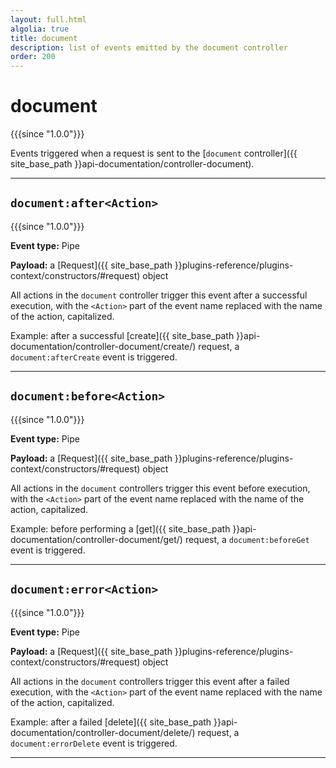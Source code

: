 ```yaml
---
layout: full.html
algolia: true
title: document
description: list of events emitted by the document controller
order: 200
---
```


# document

{{{since "1.0.0"}}}

Events triggered when a request is sent to the [`document` controller]({{ site_base_path }}api-documentation/controller-document).

---

## `document:after<Action>`

{{{since "1.0.0"}}}

**Event type:** Pipe

**Payload:** a [Request]({{ site_base_path }}plugins-reference/plugins-context/constructors/#request) object

All actions in the `document` controller trigger this event after a successful execution, with the `<Action>` part of the event name replaced with the name of the action, capitalized.

Example: after a successful [create]({{ site_base_path }}api-documentation/controller-document/create/) request, a `document:afterCreate` event is triggered.

---

## `document:before<Action>`

{{{since "1.0.0"}}}

**Event type:** Pipe

**Payload:** a [Request]({{ site_base_path }}plugins-reference/plugins-context/constructors/#request) object

All actions in the `document` controllers trigger this event before execution, with the `<Action>` part of the event name replaced with the name of the action, capitalized.

Example: before performing a [get]({{ site_base_path }}api-documentation/controller-document/get/) request, a `document:beforeGet` event is triggered.

---

## `document:error<Action>`

{{{since "1.0.0"}}}

**Event type:** Pipe

**Payload:** a [Request]({{ site_base_path }}plugins-reference/plugins-context/constructors/#request) object

All actions in the `document` controllers trigger this event after a failed execution, with the `<Action>` part of the event name replaced with the name of the action, capitalized.

Example: after a failed [delete]({{ site_base_path }}api-documentation/controller-document/delete/) request, a `document:errorDelete` event is triggered.

---
